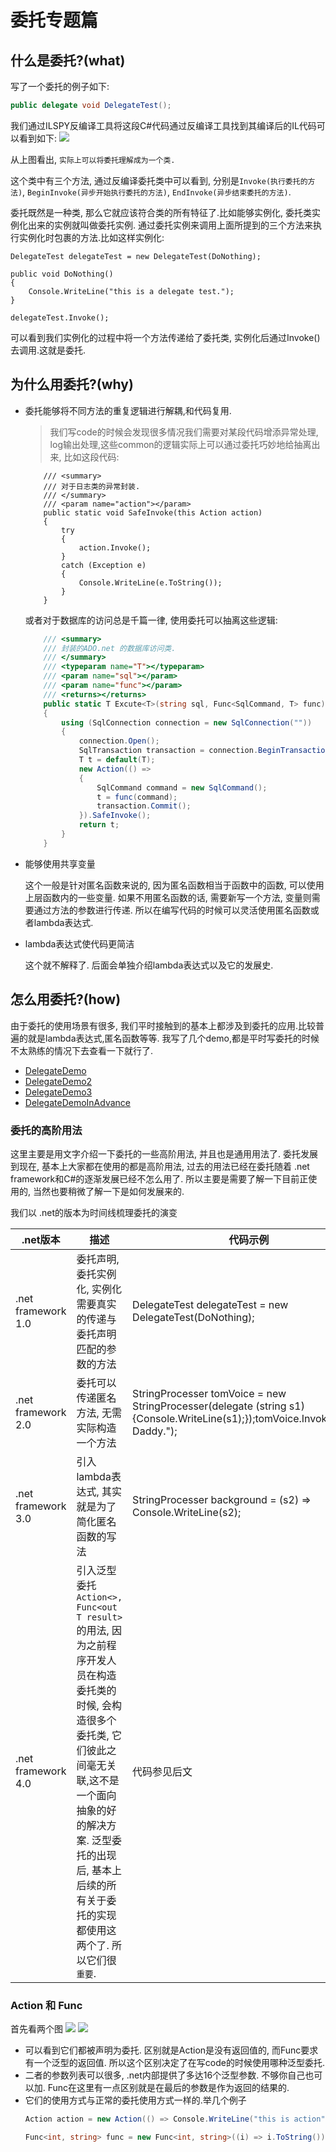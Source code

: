 # 委托专题篇

## 什么是委托?(what)

写了一个委托的例子如下:
```csharp
public delegate void DelegateTest();
```
我们通过ILSPY反编译工具将这段C#代码通过反编译工具找到其编译后的IL代码可以看到如下:
![](https://img2018.cnblogs.com/blog/1216080/201904/1216080-20190409131854273-909791049.png)

从上图看出, `实际上可以将委托理解成为一个类. `

这个类中有三个方法, 通过反编译委托类中可以看到, 分别是`Invoke(执行委托的方法)`, `BeginInvoke(异步开始执行委托的方法)`, `EndInvoke(异步结束委托的方法)`.

委托既然是一种类, 那么它就应该符合类的所有特征了.比如能够实例化, 委托类实例化出来的实例就叫做委托实例. 通过委托实例来调用上面所提到的三个方法来执行实例化时包裹的方法.比如这样实例化:
```Csharp
DelegateTest delegateTest = new DelegateTest(DoNothing);

public void DoNothing()
{
    Console.WriteLine("this is a delegate test.");
}

delegateTest.Invoke();
```
可以看到我们实例化的过程中将一个方法传递给了委托类, 实例化后通过Invoke()去调用.这就是委托.


## 为什么用委托?(why)

- 委托能够将不同方法的重复逻辑进行解耦,和代码复用.
    >我们写code的时候会发现很多情况我们需要对某段代码增添异常处理, log输出处理,这些common的逻辑实际上可以通过委托巧妙地给抽离出来, 比如这段代码:
    ```Csharp
        /// <summary>
        /// 对于日志类的异常封装.
        /// </summary>
        /// <param name="action"></param>
        public static void SafeInvoke(this Action action)
        {
            try
            {
                action.Invoke();
            }
            catch (Exception e)
            {
                Console.WriteLine(e.ToString());
            }
        }    
    ```
    或者对于数据库的访问总是千篇一律, 使用委托可以抽离这些逻辑:
    ```c#
        /// <summary>
        /// 封装的ADO.net 的数据库访问类.
        /// </summary>
        /// <typeparam name="T"></typeparam>
        /// <param name="sql"></param>
        /// <param name="func"></param>
        /// <returns></returns>
        public static T Excute<T>(string sql, Func<SqlCommand, T> func)
        {
            using (SqlConnection connection = new SqlConnection(""))
            {
                connection.Open();
                SqlTransaction transaction = connection.BeginTransaction();
                T t = default(T);
                new Action(() =>
                {
                    SqlCommand command = new SqlCommand();
                    t = func(command);
                    transaction.Commit();
                }).SafeInvoke();
                return t;
            }
        }    
    ```
- 能够使用共享变量

    这个一般是针对匿名函数来说的, 因为匿名函数相当于函数中的函数, 可以使用上层函数内的一些变量. 如果不用匿名函数的话, 需要新写一个方法, 变量则需要通过方法的参数进行传递. 所以在编写代码的时候可以灵活使用匿名函数或者lambda表达式.
- lambda表达式使代码更简洁

    这个就不解释了. 后面会单独介绍lambda表达式以及它的发展史.

## 怎么用委托?(how)

由于委托的使用场景有很多, 我们平时接触到的基本上都涉及到委托的应用.比较普遍的就是lambda表达式,匿名函数等等. 我写了几个demo,都是平时写委托的时候不太熟练的情况下去查看一下就行了.

- [DelegateDemo](https://github.com/itdennis/DennisDemos/blob/master/DennisDemos/Demoes/Delegate_Demos/DelegateDemo.cs)
- [DelegateDemo2](https://github.com/itdennis/DennisDemos/blob/master/DennisDemos/Demoes/Delegate_Demos/DelegateDemo2.cs)
- [DelegateDemo3](https://github.com/itdennis/DennisDemos/blob/master/DennisDemos/Demoes/Delegate_Demos/DelegateDemo3.cs)
- [DelegateDemoInAdvance](https://github.com/itdennis/DennisDemos/blob/master/DennisDemos/Demoes/Delegate_Demos/DelegateDemoInAdvance.cs)

### 委托的高阶用法

这里主要是用文字介绍一下委托的一些高阶用法, 并且也是通用用法了. 委托发展到现在, 基本上大家都在使用的都是高阶用法, 过去的用法已经在委托随着 .net framework和C#的逐渐发展已经不怎么用了. 所以主要是需要了解一下目前正使用的, 当然也要稍微了解一下是如何发展来的.

我们以 .net的版本为时间线梳理委托的演变

.net版本| 描述 | 代码示例
---|---|---
.net framework 1.0 | 委托声明,委托实例化, 实例化需要真实的传递与委托声明匹配的参数的方法 | DelegateTest delegateTest = new DelegateTest(DoNothing);
.net framework 2.0 | 委托可以传递匿名方法, 无需实际构造一个方法 | StringProcesser tomVoice = new StringProcesser(delegate (string s1){Console.WriteLine(s1);});tomVoice.Invoke("Hello Daddy.");
.net framework 3.0 | 引入lambda表达式, 其实就是为了简化匿名函数的写法 | StringProcesser background = (s2) =>  Console.WriteLine(s2);
.net framework 4.0 | 引入泛型委托 `Action<>, Func<out T result>` 的用法, 因为之前程序开发人员在构造委托类的时候, 会构造很多个委托类, 它们彼此之间毫无关联,这不是一个面向抽象的好的解决方案. 泛型委托的出现后, 基本上后续的所有关于委托的实现都使用这两个了. 所以它们很`重要`. | 代码参见后文

### Action 和 Func

首先看两个图
![](https://img2018.cnblogs.com/blog/1216080/201904/1216080-20190409142725492-1174495082.png)
![](https://img2018.cnblogs.com/blog/1216080/201904/1216080-20190409142753880-1404331052.png)

- 可以看到它们都被声明为委托. 区别就是Action是没有返回值的, 而Func要求有一个泛型的返回值. 所以这个区别决定了在写code的时候使用哪种泛型委托. 
- 二者的参数列表可以很多, .net内部提供了多达16个泛型参数. 不够你自己也可以加. Func在这里有一点区别就是在最后的参数是作为返回的结果的.
- 它们的使用方式与正常的委托使用方式一样的.举几个例子
    ```c#
    Action action = new Action(() => Console.WriteLine("this is action"));

    Func<int, string> func = new Func<int, string>((i) => i.ToString());
    ```